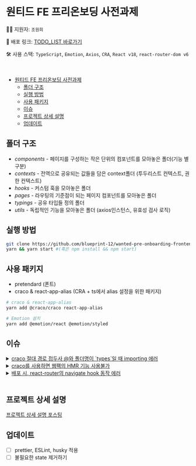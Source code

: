# 원티드 FE 프리온보딩 사전과제

👩‍🦰 지원자: `조원희`

🚩 배포 링크: [TODO_LIST 바로가기](https://wanted-pre-onboarding-frontend-grgb.vercel.app/)

🛠 사용 스택: `TypeScript`, `Emotion`, `Axios`, `CRA`, `React v18`, `react-router-dom v6`

<br/>

- [원티드 FE 프리온보딩 사전과제](#원티드-fe-프리온보딩-사전과제)
  - [폴더 구조](#폴더-구조)
  - [실행 방법](#실행-방법)
  - [사용 패키지](#사용-패키지)
  - [이슈](#이슈)
  - [프로젝트 상세 설명](#프로젝트-상세-설명)
  - [업데이트](#업데이트)

## 폴더 구조

- <i>components</i> - 페이지를 구성하는 작은 단위의 컴포넌트를 모아놓은 폴더(기능 별 구분)
- <i>contexts</i> - 전역으로 공유되는 값들을 담은 context폴더 (투두리스트 컨텍스트, 권한 컨텍스트)
- <i>hooks</i> - 커스텀 훅을 모아놓은 폴더
- <i>pages</i> - 라우팅의 기준점이 되는 페이지 컴포넌트를 모아놓은 폴더
- <i>typings</i> - 공유 타입들 정의 폴더
- <i>utils</i> - 독립적인 기능을 모아놓은 폴더 (axios인스턴스, 유효성 검사 로직)

## 실행 방법

```bash
git clone https://github.com/blueprint-12/wanted-pre-onboarding-frontend.git . #현재 경로에 클론
yarn && yarn start #(혹은 npm install && npm start)
```

## 사용 패키지

- pretendard (폰트)
- craco & react-app-alias (CRA + ts에서 alias 설정을 위한 패키지)

```bash
# craco & react-app-alias
yarn add @craco/craco react-app-alias
```

```bash
# Emotion 설치
yarn add @emotion/react @emotion/styled
```

## 이슈

<details>
  <summary><u>craco 절대 경로 접두사 @와 폴더명이 `types`일 때 importing 에러</u></summary>
  
    craco를 통해서 alias 절대 경로를 사용하는데 폴더명을 
    `types`로 했더니 `@types` 의 형태로 되었다. 
    이렇게 되면, 기존에 있던 types파일(TS를 지원하는 패키지들 등..)과 
    혼선이 생길 수 있으니 에러가 발생하는 거 같다.
    결국 types에서 typings로 폴더명을 바꾸었더니 원하는대로 
    내가 직접 만든 타입을 컴포넌트에 import해올 수 있었다.
</details>

<details>
  <summary><u>craco를 사용하면 웹팩의 HMR 기능 사용불가</u></summary>

    찾아보면 이 기능이 지원되면서 CRA의 webpack 세팅을 수정할 방법도 있겠지만..
    기본적으로 핫모듈리플레이스 기능이 craco CLI를 사용하면 동작하지 않는다.
    => 그렇기 때문에 코드를 수정하고 매번 새로고침을 해줘야 한다.(매우 불편)

</details>

<details>
  <summary><u>배포 시, react-router의 navigate hook 동작 에러</u></summary>
  
  `내용이 길어 블로그 포스팅으로 따로 분리해놨습니다.`  
  [lazy로드된 컴포넌트 배포 시 react router 동작 오류](https://blueprint-12.tistory.com/396)
  
</details>
<br/>

## 프로젝트 상세 설명

[프로젝트 상세 설명 포스팅](https://blueprint-12.tistory.com/399)

## 업데이트

- [ ] prettier, ESLint, husky 적용
- [ ] 불필요한 state 제거하기
